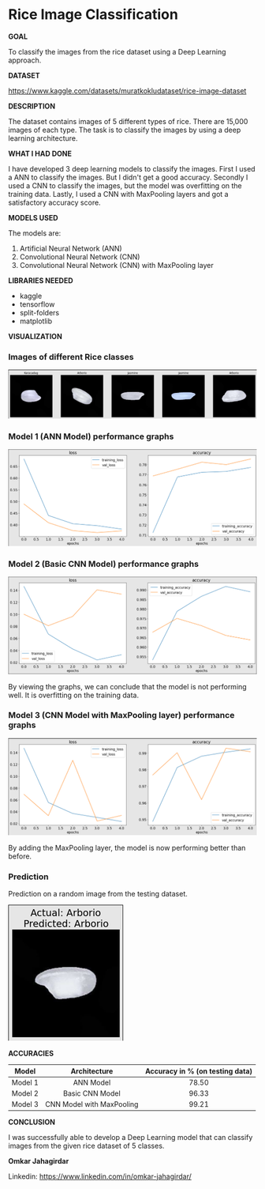 # Rice Image Classification

**GOAL**

To classify the images from the rice dataset using a Deep Learning approach.

**DATASET**

https://www.kaggle.com/datasets/muratkokludataset/rice-image-dataset

**DESCRIPTION**

The dataset contains images of 5 different types of rice. There are 15,000 images of each type. The task is to classify the images by using a deep learning architecture.

**WHAT I HAD DONE**

I have developed 3 deep learning models to classify the images. First I used a ANN to classify the images. But I didn't get a good accuracy. Secondly I used a CNN to classify the images, but the model was overfitting on the training data. Lastly, I used a CNN with MaxPooling layers and got a satisfactory accuracy score.

**MODELS USED**

The models are:

1. Artificial Neural Network (ANN)
2. Convolutional Neural Network (CNN)
3. Convolutional Neural Network (CNN) with MaxPooling layer

**LIBRARIES NEEDED**

* kaggle
* tensorflow
* split-folders
* matplotlib

**VISUALIZATION**

### Images of different Rice classes
![Images of different Rice classes](../Images/images_from_dataset.png)

### Model 1 (ANN Model) performance graphs
![Model 1 (ANN Model) performance graphs](../Images/model_1_plot.png)

### Model 2 (Basic CNN Model) performance graphs
![Model 2 (Basic CNN Model) performance graphs](../Images/model_2_plot.png)

By viewing the graphs, we can conclude that the model is not performing well. It is overfitting on the training data.

### Model 3 (CNN Model with MaxPooling layer) performance graphs
![Model 3 (CNN Model with MaxPooling layer) performance graphs](../Images/model_3_plot.png)

By adding the MaxPooling layer, the model is now performing better than before.

### Prediction

Prediction on a random image from the testing dataset.

![Prediction](../Images/prediction.png)

**ACCURACIES**

| Model         | Architecture              | Accuracy in % (on testing data) |
| ------------- |:-------------------------:|:-------------:|
| Model 1       | ANN Model                 |78.50          |
| Model 2       | Basic CNN Model           |96.33          |
| Model 3       | CNN Model with MaxPooling |99.21          |


**CONCLUSION**

I was successfully able to develop a Deep Learning model that can classify images from the given rice dataset of 5 classes.

**Omkar Jahagirdar**

Linkedin: https://www.linkedin.com/in/omkar-jahagirdar/